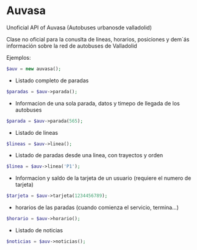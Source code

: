 # Auvasa
Unoficial API of Auvasa (Autobuses urbanosde valladolid)

Clase no oficial para la conuslta de lineas, horarios, posiciones y dem´ás información sobre la red de autobuses de Valladolid

Ejemplos:
```php
$auv = new auvasa();
```

* Listado completo de paradas
```php
$paradas = $auv->parada();
```

* Informacion de una sola parada, datos y timepo de llegada de los autobuses
```php
$parada = $auv->parada(565);
```

* Listado de lineas
```php
$lineas = $auv->linea();
```

* Listado de paradas desde una linea, con trayectos y orden
```php
$linea = $auv->linea('P1');
```

* Informacion y saldo de la tarjeta de un usuario (requiere el numero de tarjeta)
```php
$tarjeta = $auv->tarjeta(1234456789);
```

* horarios de las paradas (cuando comienza el servicio, termina...)
```php
$horario = $auv->horario();
```

* Listado de noticias
```php
$noticias = $auv->noticias();
```
